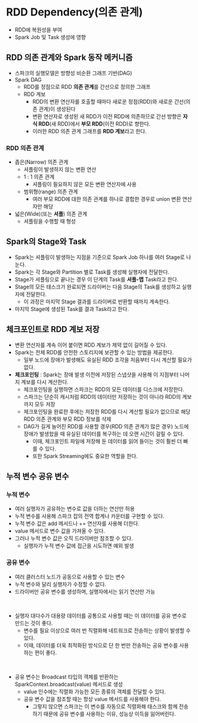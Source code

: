 # RDD Dependency(의존 관계)
- RDD에 복원성을 부여
- Spark Job 및 Task 생성에 영향

## RDD 의존 관계와 Spark 동작 메커니즘
- 스파크의 실행모델은 방향성 비순환 그래프 기반(DAG)
- Spark DAG
    - RDD를 정점으로 RDD **의존 관계**를 간선으로 정의한 그래프
    - RDD 계보
        - RDD의 변환 연산자를 호출할 때마다 새로운 정점(RDD)와 새로운 간선(의존 관계)이 생성된다
        - 변환 연산자로 생성된 새 RDD가 이전 RDD에 의존하므로 간선 방향은 **자식 RDD**(새 RDD)에서 **부모 RDD**(이전 RDD)로 향한다.
        - 이러한 RDD 의존 관계 그래프를 **RDD 계보**라고 한다.

### RDD 의존 관계
- 좁은(Narrow) 의존 관계
    - 셔플링이 발생하지 않는 변환 연산
    - 1 : 1 의존 관계
        - 셔플링이 필요하지 않은 모든 변환 연산자에 사용
    - 범위형(range) 의존 관계
        - 여러 부모 RDD에 대한 의존 관계를 하나로 결합한 경우로 union 변환 연산자만 해당
- 넓은(Wide)(또는 **셔플**) 의존 관계
    - 셔플링을 수행할 때 형성

## Spark의 Stage와 Task
- Spark는 셔플링이 발생하는 지점을 기준으로 Spark Job 하나를 여러 Stage로 나눈다.
- Spark는 각 Stage와 Partition 별로 Task를 생성해 실행자에 전달한다.
- Stage가 셔플링으로 끝나는 경우 이 단계의 Task를 **셔플-맵** Task라고 한다.
- Stage의 모든 태스크가 완료되면 드라이버는 다음 Stage의 Task를 생성하고 실행자에 전달한다.
    - 이 과정은 마지막 Stage 결과를 드라이버로 반환할 때까지 계속한다.
- 마지막 Stage에 생성된 Task를 결과 Task라고 한다.

## 체크포인트로 RDD 계보 저장
- 변환 연산자를 계속 이어 붙이면 RDD 계보가 제약 없이 길어질 수 있다.
- Spark는 전체 RDD를 안전한 스토리지에 보관할 수 있는 방법을 제공한다.
    - 일부 노드에 장애가 발생해도 유실된 RDD 조각을 처음부터 다시 계산할 필요가 없다.
- **체크포인팅** : Spark는 장애 발생 이전에 저장된 스냅샷을 사용해 이 지점부터 나머지 계보를 다시 계산한다.
    - 체크포인팅을 실행하면 스파크는 RDD의 모든 데이터를 디스크에 저장한다.
    - 스파크는 단순히 캐시처럼 RDD의 데이터만 저장하는 것이 아니라 RDD의 계보까지 모두 저장
    - 체크포인팅을 완료한 후에는 저장한 RDD를 다시 계산할 필요가 없으므로 해당 RDD 의존 관계와 부모 RDD 정보를 삭제
    - DAG가 길게 늘어진 RDD를 사용할 경우(RDD 의존 관계가 많은 경우) 노드에 장애가 발생핬을 때 유실된 데이터를 복구하는 데 오랜 시간이 걸릴 수 있다.
        - 이때, 체크포인트 파일에 저장해 둔 데이터를 읽어 들이는 것이 훨씬 더 빠를 수 있다.
        - 또한 Spark Streaming에도 중요한 역할을 한다.

## 누적 변수 공유 변수

### 누적 변수
- 여러 실행자가 공유하는 변수로 값을 더하는 연산만 허용
- 누적 변수를 사용해 스파크 잡의 전역 합계나 카운터를 구현할 수 있다.
- 누적 변수 값은 add 메서드나 += 연산자를 사용해 더한다.
- value 메서드로 변수 값을 가져올 수 있다.
- 그러나 누적 변수 값은 오직 드라이버만 참조할 수 있다.
    - 실행자가 누적 변수 값에 접근을 시도하면 예외 발생

### 공유 변수
- 여러 클러스터 노드가 공동으로 사용할 수 있는 변수
- 누적 변수와 달리 실행자가 수정할 수 없다.
- 드라이버만 공유 변수를 생성하며, 실행자에서는 읽기 연산만 가능

<br>

- 실행자 대다수가 대용량 데이터를 공통으로 사용할 때는 이 데이터를 공유 변수로 만드는 것이 좋다.
    - 변수를 필요 이상으로 여러 번 직렬화해 네트워크로 전송하는 상황이 발생할 수 있다.
    - 이때, 데이터를 더욱 최적화된 방식으로 단 한 번만 전송하는 공유 변수를 사용하는 편이 좋다.

<br>

- 공유 변수는 Broadcast 타입의 객체를 반환하는 SparkContext.broadcast(value) 메서드로 생성
    - value 인수에는 직렬화 가능한 모든 종류의 객체를 전달할 수 있다.
    - 공유 변수 값을 참조할 때는 항상 value 메서드를 사용해야 한다.
        - 그렇지 않으면 스파크는 이 변수를 자동으로 직렬화해 태스크와 함께 전송하기 때문에 공유 변수를 사용하는 이유, 성능상 이득을 잃어버린다.